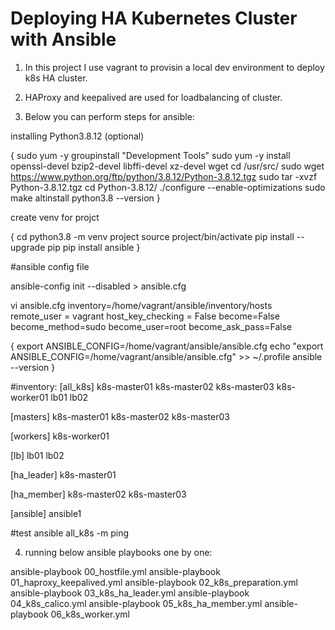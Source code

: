 # Deploying HA Kubernetes Cluster with Ansible

1. In this project I use vagrant to provisin a local dev environment to deploy k8s HA cluster.

2. HAProxy and keepalived are used for loadbalancing of cluster.

3. Below you can perform steps for ansible:


installing Python3.8.12 (optional)

{
    sudo yum -y groupinstall "Development Tools"
    sudo yum -y install openssl-devel bzip2-devel libffi-devel xz-devel wget
    cd /usr/src/ 
    sudo wget https://www.python.org/ftp/python/3.8.12/Python-3.8.12.tgz
    sudo tar -xvzf Python-3.8.12.tgz
    cd Python-3.8.12/
    ./configure --enable-optimizations
    sudo make altinstall
    python3.8 --version
}

create venv for projct

{
    cd
    python3.8 -m venv project
    source project/bin/activate
    pip install --upgrade pip
    pip install ansible
}

#ansible config file

ansible-config init --disabled > ansible.cfg

vi ansible.cfg
inventory=/home/vagrant/ansible/inventory/hosts
remote_user = vagrant
host_key_checking = False
become=False
become_method=sudo
become_user=root
become_ask_pass=False


{
    export ANSIBLE_CONFIG=/home/vagrant/ansible/ansible.cfg
    echo "export ANSIBLE_CONFIG=/home/vagrant/ansible/ansible.cfg" >> ~/.profile
    ansible --version
}

#inventory:
[all_k8s]
k8s-master01
k8s-master02
k8s-master03
k8s-worker01
lb01
lb02

[masters]
k8s-master01
k8s-master02
k8s-master03

[workers]
k8s-worker01

[lb]
lb01
lb02

[ha_leader]
k8s-master01

[ha_member]
k8s-master02
k8s-master03

[ansible]
ansible1


#test
ansible  all_k8s -m ping

4. running below ansible playbooks one by one:

ansible-playbook 00_hostfile.yml
ansible-playbook 01_haproxy_keepalived.yml
ansible-playbook 02_k8s_preparation.yml
ansible-playbook 03_k8s_ha_leader.yml
ansible-playbook 04_k8s_calico.yml
ansible-playbook 05_k8s_ha_member.yml
ansible-playbook 06_k8s_worker.yml

